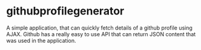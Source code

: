 # githubprofilegenerator
A simple application, that can quickly fetch details of a github profile using AJAX. Github has a really easy to use API that can return JSON content that was used in the application.
